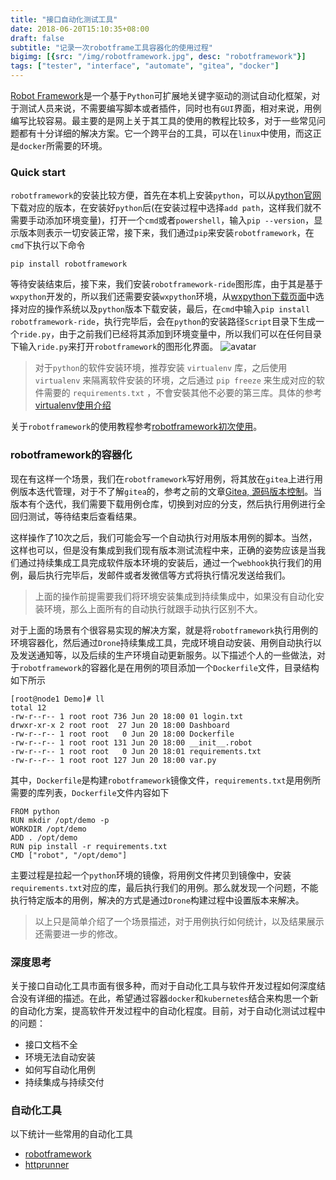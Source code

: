 ```yaml
---
title: "接口自动化测试工具"
date: 2018-06-20T15:10:35+08:00
draft: false
subtitle: "记录一次robotframe工具容器化的使用过程"
bigimg: [{src: "/img/robotframework.jpg", desc: "robotframework"}]
tags: ["tester", "interface", "automate", "gitea", "docker"]
---
```


[Robot Framework](http://robotframework.org)是一个基于`Python`可扩展地关键字驱动的测试自动化框架，对于测试人员来说，不需要编写脚本或者插件，同时也有`GUI`界面，相对来说，用例编写比较容易。最主要的是网上关于其工具的使用的教程比较多，对于一些常见问题都有十分详细的解决方案。它一个跨平台的工具，可以在`linux`中使用，而这正是`docker`所需要的环境。
<!--more-->

### Quick start
`robotframework`的安装比较方便，首先在本机上安装`python`，可以从[python官网](https://www.python.org/)下载对应的版本，在安装好`python`后(在安装过程中选择`add path`，这样我们就不需要手动添加环境变量)，打开一个`cmd`或者`powershell`，输入`pip --version`，显示版本则表示一切安装正常，接下来，我们通过`pip`来安装`robotframework`，在`cmd`下执行以下命令
```shell
pip install robotframework
```
等待安装结束后，接下来，我们安装`robotframework-ride`图形库，由于其是基于`wxpython`开发的，所以我们还需要安装`wxpython`环境，从[wxpython下载页面](http://sourceforge.net/projects/wxpython/files/wxPython/2.8.12.1/)中选择对应的操作系统以及`python`版本下载安装，最后，在`cmd`中输入`pip install robotframework-ride`，执行完毕后，会在`python`的安装路径`Script`目录下生成一个`ride.py`，由于之前我们已经将其添加到环境变量中，所以我们可以在任何目录下输入`ride.py`来打开`robotframework`的图形化界面。
![avatar](http://wx2.sinaimg.cn/mw690/0060lm7Tly1fshps3z40gj31hc0rn0v6.jpg)

> 对于`python`的软件安装环境，推荐安装 `virtualenv` 库，之后使用 `virtualenv` 来隔离软件安装的环境，之后通过 `pip freeze` 来生成对应的软件需要的 `requirements.txt` ，不會安裝其他不必要的第三库。具体的参考 [virtualenv使用介绍](https://www.liaoxuefeng.com/wiki/0014316089557264a6b348958f449949df42a6d3a2e542c000/001432712108300322c61f256c74803b43bfd65c6f8d0d0000)

关于`robotframework`的使用教程参考[robotframework初次使用](https://www.cnblogs.com/dreamyu/p/6856841.html)。

### robotframework的容器化
现在有这样一个场景，我们在`robotframework`写好用例，将其放在`gitea`上进行用例版本迭代管理，对于不了解`gitea`的，参考之前的文章[Gitea, 源码版本控制](http://localhost:1313/post/gitea)。当版本有个迭代，我们需要下载用例仓库，切换到对应的分支，然后执行用例进行全回归测试，等待结束后查看结果。  

这样操作了10次之后，我们可能会写一个自动执行对用版本用例的脚本。当然，这样也可以，但是没有集成到我们现有版本测试流程中来，正确的姿势应该是当我们通过持续集成工具完成软件版本环境的安装后，通过一个`webhook`执行我们的用例，最后执行完毕后，发邮件或者发微信等方式将执行情况发送给我们。

> 上面的操作前提需要我们将环境安装集成到持续集成中，如果没有自动化安装环境，那么上面所有的自动执行就跟手动执行区别不大。

对于上面的场景有个很容易实现的解决方案，就是将`robotframework`执行用例的环境容器化，然后通过`Drone`持续集成工具，完成环境自动安装、用例自动执行以及发送通知等，以及后续的生产环境自动更新服务。以下描述个人的一些做法，对于`robotframework`的容器化是在用例的项目添加一个`Dockerfile`文件，目录结构如下所示
```shell
[root@node1 Demo]# ll
total 12
-rw-r--r-- 1 root root 736 Jun 20 18:00 01 login.txt
drwxr-xr-x 2 root root  27 Jun 20 18:00 Dashboard
-rw-r--r-- 1 root root   0 Jun 20 18:00 Dockerfile
-rw-r--r-- 1 root root 131 Jun 20 18:00 __init__.robot
-rw-r--r-- 1 root root   0 Jun 20 18:01 requirements.txt
-rw-r--r-- 1 root root 127 Jun 20 18:00 var.py
```
其中，`Dockerfile`是构建`robotframework`镜像文件，`requirements.txt`是用例所需要的库列表，`Dockerfile`文件内容如下
```shell
FROM python
RUN mkdir /opt/demo -p
WORKDIR /opt/demo
ADD . /opt/demo
RUN pip install -r requirements.txt
CMD ["robot", "/opt/demo"]
```
主要过程是拉起一个`python`环境的镜像，将用例文件拷贝到镜像中，安装`requirements.txt`对应的库，最后执行我们的用例。那么就发现一个问题，不能执行特定版本的用例，解决的方式是通过`Drone`构建过程中设置版本来解决。

> 以上只是简单介绍了一个场景描述，对于用例执行如何统计，以及结果展示还需要进一步的修改。

### 深度思考
关于接口自动化工具市面有很多种，而对于自动化工具与软件开发过程如何深度结合没有详细的描述。在此，希望通过容器`docker`和`kubernetes`结合来构思一个新的自动化方案，提高软件开发过程中的自动化程度。目前，对于自动化测试过程中的问题：

- 接口文档不全
- 环境无法自动安装
- 如何写自动化用例
- 持续集成与持续交付

### 自动化工具
以下统计一些常用的自动化工具

- [robotframework](http://robotframework.org/)
- [httprunner](http://cn.httprunner.org/)
